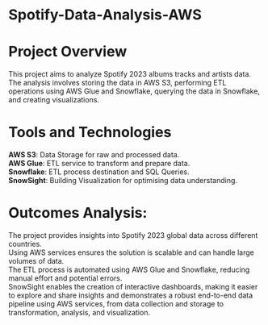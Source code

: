# Spotify-Data-Analysis-AWS
# Project Overview
This project aims to analyze Spotify 2023 albums tracks and artists data. The analysis involves storing the data in AWS S3, performing ETL operations using AWS Glue and Snowflake, querying the data in Snowflake, and creating visualizations. <br>
# Tools and Technologies
**AWS S3**: Data Storage for raw and processed data. <br>
**AWS Glue**: ETL service to transform and prepare data. <br>
**Snowflake**: ETL process destination and SQL Queries. <br>
**SnowSight**: Building Visualization for optimising data understanding. <br>
# Outcomes Analysis:
The project provides insights into Spotify 2023 global data across different countries. <br>
Using AWS services ensures the solution is scalable and can handle large volumes of data. <br>
The ETL process is automated using AWS Glue and Snowflake, reducing manual effort and potential errors. <br>
SnowSight enables the creation of interactive dashboards, making it easier to explore and share insights and demonstrates a robust end-to-end data pipeline using AWS services, from data collection and storage to transformation, analysis, and visualization. <br>
